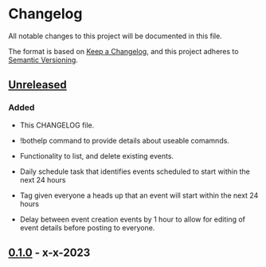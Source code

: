# Changelog

All notable changes to this project will be documented in this file.

The format is based on [Keep a Changelog](https://keepachangelog.com/en/1.0.0/),
and this project adheres to [Semantic Versioning](https://semver.org/spec/v2.0.0.html).

## [Unreleased]

### Added

- This CHANGELOG file.

- !bothelp command to provide details about useable comamnds.
- Functionality to list, and delete existing events.
- Daily schedule task that identifies events scheduled to start within the next 24 hours
- Tag given everyone a heads up that an event will start within the next 24 hours
- Delay between event creation events by 1 hour to allow for editing of event details before posting to everyone. 

## [0.1.0] - x-x-2023


[unreleased]: https://github.com/BloomGameStudio/BloomDiscordBot/compare/staging...dev
[0.1.0]: https://github.com/BloomGameStudio/BloomDiscordBot/releases/tag/0.1.0
